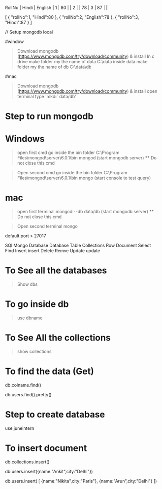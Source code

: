 RollNo | Hindi | English |
  1    |  80   |         |
  2    |       |  78     |
  3    |  87   |         |  

  [
      {
          "rollNo":1,
          "Hindi":80
      },
      {
          "rollNo":2,
          "English":78
      },
      {
          "rollNo":3,
          "Hindi":87
      }
  ]


// Setup mongodb local

#window
> Download mongodb (https://www.mongodb.com/try/download/community) & install
> In c drive make folder my the name of data  C:\data
> inside data make folder my the name of db  C:\data\db

#mac
> Download mongodb (https://www.mongodb.com/try/download/community) & install
> open terminal
> type 'mkdir data/db'

# Step to run mongodb
# Windows
> open first cmd
> go inside the bin folder C:\Program Files\mongod\server\6.0.1\bin
> mongod   (start mongodb server)   ** Do not close this cmd

> Open second cmd
> go inside the bin folder C:\Program Files\mongod\server\6.0.1\bin
> mongo (start console to test query)

# mac
> open first terminal
> mongod --db  data/db            (start mongodb server)   ** Do not close this cmd

> Open second terminal
> mongo

default port > 27017

SQl       Mongo
Database  Database
Table     Collections
Row       Document
Select    Find
Insert    insert
Delete    Remve
Update    update

# To See all the databases
> Show dbs

# To go inside db
> use dbname

# To See All the collections
> show collections

# To find the data (Get)
db.colname.find()

db.users.find().pretty()


# Step to create database
use juneintern

# To insert document
db.collections.insert()

db.users.insert({name:"Ankit",city:"Delhi"})

db.users.insert(
    [
        {name:"Nikita",city:"Paris"},
        {name:"Arun",city:"Delhi"}
    ])